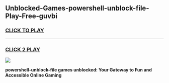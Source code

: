
## Unblocked-Games-powershell-unblock-file-Play-Free-guvbi
<h3>
<a href="https://premium76.site?title=powershell-unblock-file&ref=12A">CLICK TO PLAY</a></h3>
<hr>

<h3>
<a href="https://premium76.site?title=powershell-unblock-file&ref=12A">CLICK 2 PLAY</a>
  
</h3>

<a href="https://premium76.site?title=powershell-unblock-file&ref=12A"><img src="https://clearcache.store/games.png"></a>


**powershell-unblock-file games unblocked: Your Gateway to Fun and Accessible Online Gaming**

